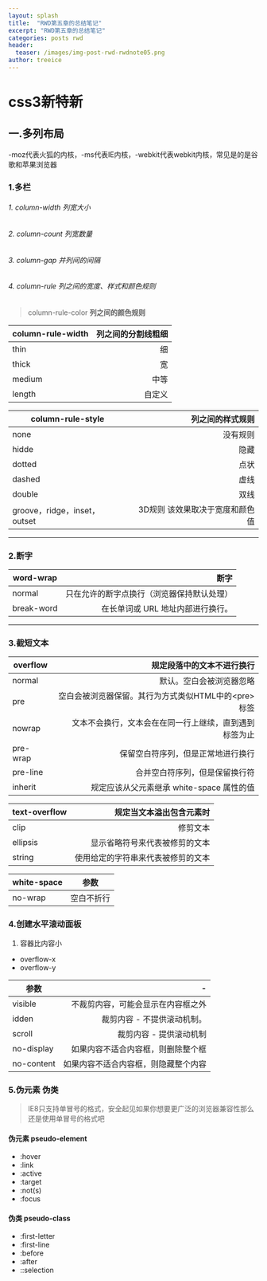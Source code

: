 ```yaml
---
layout: splash
title:  "RWD第五章的总结笔记"
excerpt: "RWD第五章的总结笔记"
categories: posts rwd
header:
  teaser: /images/img-post-rwd-rwdnote05.png
author: treeice 
---
```

# css3新特新

## 一.多列布局

 -moz代表火狐的内核，-ms代表IE内核，-webkit代表webkit内核，常见是的是谷歌和苹果浏览器
### 1.多栏
###### 1.	column-width  列宽大小
###### 2.	column-count  列宽数量
###### 3.   column-gap		并列间的间隔
###### 4.   column-rule		列之间的宽度、样式和颜色规则
>  column-rule-color	**列之间的颜色规则**

 column-rule-width|列之间的分割线粗细
-|-:
thin|细
thick|宽
medium|中等
length|自定义

 
column-rule-style |列之间的样式规则
-|-: 
none| 没有规则
hidde|隐藏
dotted|点状
dashed|虚线
double|双线
groove，ridge，inset，outset|3D规则	该效果取决于宽度和颜色值

---
### 2.断字 
 
word-wrap|断字
-|-: 
normal|只在允许的断字点换行（浏览器保持默认处理）
break-word|在长单词或 URL 地址内部进行换行。

---
### 3.截短文本

overflow|规定段落中的文本不进行换行
-|-: 
normal|默认。空白会被浏览器忽略
pre	|空白会被浏览器保留。其行为方式类似HTML中的\<pre>标签
nowrap|文本不会换行，文本会在在同一行上继续，直到遇到 <br> 标签为止
pre-wrap|保留空白符序列，但是正常地进行换行
pre-line|合并空白符序列，但是保留换行符
inherit|规定应该从父元素继承 white-space 属性的值



text-overflow |规定当文本溢出包含元素时
-|-: 
clip|修剪文本
ellipsis|显示省略符号来代表被修剪的文本
string|使用给定的字符串来代表被修剪的文本

white-space|参数
-|-
no-wrap|空白不折行

### 4.创建水平滚动面板	
1. 容器比内容小

- overflow-x   
- overflow-y

参数|-
-|-:  
visible	|不裁剪内容，可能会显示在内容框之外
idden|裁剪内容 - 不提供滚动机制。
scroll|裁剪内容 - 提供滚动机制
no-display|如果内容不适合内容框，则删除整个框
no-content|如果内容不适合内容框，则隐藏整个内容

### 5.伪元素 伪类
 >  IE8只支持单冒号的格式，安全起见如果你想要更广泛的浏览器兼容性那么还是使用单冒号的格式吧
 
#### 伪元素	pseudo-element	 
 - :hover   
 - :link    
 - :active	
 - :target 
 - :not(s)  
 - :focus

#### 伪类    pseudo-class
 + :first-letter   
 + :first-line
 + :before  		
 + :after       
 + ::selection















